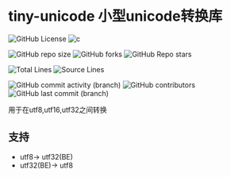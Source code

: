 # tiny-unicode 小型unicode转换库

[//]: # (概览)
![GitHub License](https://img.shields.io/github/license/Yin-Jinlong/tiny-unicode)
![c](https://img.shields.io/badge/c-v23-00589d)

[//]: # (仓库信息)
![GitHub repo size](https://img.shields.io/github/repo-size/Yin-Jinlong/tiny-unicode)
![GitHub forks](https://img.shields.io/github/forks/Yin-Jinlong/tiny-unicode)
![GitHub Repo stars](https://img.shields.io/github/stars/Yin-Jinlong/tiny-unicode)

[//]: # (统计)
![Total Lines](https://img.shields.io/badge/total_lines-515-9a9a9a)
![Source Lines](https://img.shields.io/badge/source_lines-135-9a9a9a)

[//]: # (活动)
![GitHub commit activity (branch)](https://img.shields.io/github/commit-activity/m/Yin-Jinlong/tiny-unicode)
![GitHub contributors](https://img.shields.io/github/contributors/Yin-Jinlong/tiny-unicode)
![GitHub last commit (branch)](https://img.shields.io/github/last-commit/Yin-Jinlong/color-shell/main)

用于在utf8,utf16,utf32之间转换

## 支持

- utf8-> utf32(BE)
- utf32(BE)-> utf8
